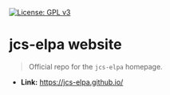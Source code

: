 [![License: GPL v3](https://img.shields.io/badge/License-GPL%20v3-blue.svg)](https://www.gnu.org/licenses/gpl-3.0)

# jcs-elpa website
> Official repo for the `jcs-elpa` homepage.

* **Link:** https://jcs-elpa.github.io/
